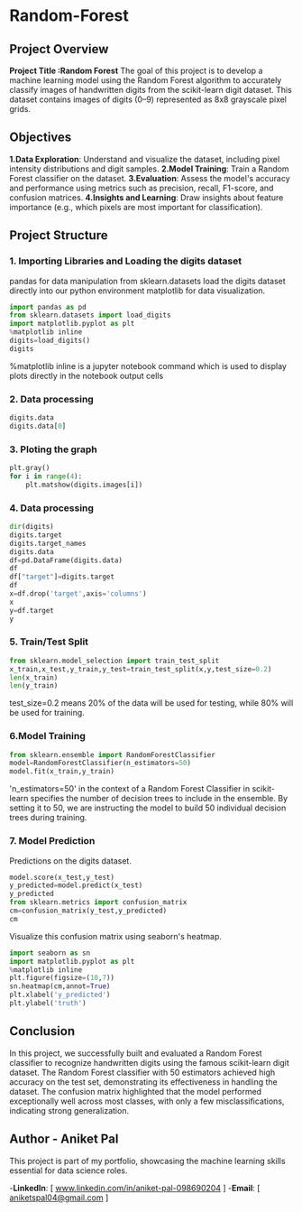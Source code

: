 # Random-Forest

## Project Overview 

**Project Title :Random Forest**
The goal of this project is to develop a machine learning model using the Random Forest algorithm to accurately classify images of handwritten digits from the scikit-learn digit dataset. This dataset contains images of digits (0–9) represented as 8x8 grayscale pixel grids.

## Objectives
**1.Data Exploration**: Understand and visualize the dataset, including pixel intensity distributions and digit samples.
**2.Model Training**: Train a Random Forest classifier on the dataset.
**3.Evaluation**: Assess the model's accuracy and performance using metrics such as precision, recall, F1-score, and confusion matrices.
**4.Insights and Learning**: Draw insights about feature importance (e.g., which pixels are most important for classification).

## Project Structure

### 1. Importing Libraries and Loading the digits dataset
pandas for data manipulation
from sklearn.datasets load the digits dataset directly into our python environment
matplotlib for data visualization.
```python
import pandas as pd
from sklearn.datasets import load_digits
import matplotlib.pyplot as plt
%matplotlib inline
digits=load_digits()
digits
```
%matplotlib inline is a jupyter notebook command which is used to display plots directly in the notebook output cells

### 2. Data processing
```python
digits.data
digits.data[0]
```

### 3. Ploting the graph
```python
plt.gray()
for i in range(4):
    plt.matshow(digits.images[i])
```

### 4. Data processing
```python
dir(digits)
digits.target
digits.target_names
digits.data
df=pd.DataFrame(digits.data)
df
df["target"]=digits.target
df
x=df.drop('target',axis='columns')
x
y=df.target
y
```

### 5. Train/Test Split
```python
from sklearn.model_selection import train_test_split
x_train,x_test,y_train,y_test=train_test_split(x,y,test_size=0.2)
len(x_train)
len(y_train)
```
test_size=0.2 means 20% of the data will be used for testing, while 80% will be used for training.

### 6.Model Training
```python
from sklearn.ensemble import RandomForestClassifier
model=RandomForestClassifier(n_estimators=50)
model.fit(x_train,y_train)
```
'n_estimators=50' in the context of a Random Forest Classifier in scikit-learn specifies the number of decision trees to include in the ensemble. By setting it to 50, we are instructing the model to build 50 individual decision trees during training.

### 7. Model Prediction
Predictions on the digits dataset.
```python
model.score(x_test,y_test)
y_predicted=model.predict(x_test)
y_predicted
from sklearn.metrics import confusion_matrix
cm=confusion_matrix(y_test,y_predicted)
cm
```
Visualize this confusion matrix using seaborn's heatmap.
```python
import seaborn as sn
import matplotlib.pyplot as plt 
%matplotlib inline
plt.figure(figsize=(10,7))
sn.heatmap(cm,annot=True)
plt.xlabel('y_predicted')
plt.ylabel('truth')
```

## Conclusion
In this project, we successfully built and evaluated a Random Forest classifier to recognize handwritten digits using the famous scikit-learn digit dataset. The Random Forest classifier with 50 estimators achieved high accuracy on the test set, demonstrating its effectiveness in handling the dataset. The confusion matrix highlighted that the model performed exceptionally well across most classes, with only a few misclassifications, indicating strong generalization.

## Author - Aniket Pal
This project is part of my portfolio, showcasing the machine learning skills essential for data science roles.

-**LinkedIn**: [ www.linkedin.com/in/aniket-pal-098690204 ]
-**Email**: [ aniketspal04@gmail.com ]
